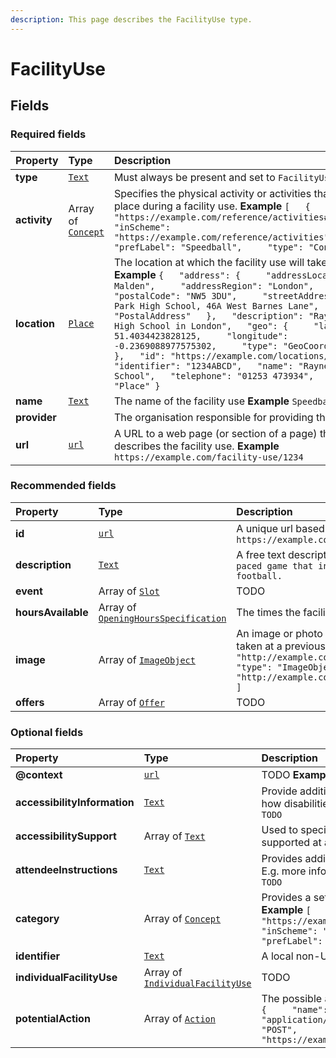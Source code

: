 ```yaml
---
description: This page describes the FacilityUse type.
---
```


# FacilityUse

## **Fields**

### **Required fields**

| Property | Type | Description |
| :--- | :--- | :--- |
| **type** |  [`Text`](https://schema.org/Text) |  Must always be present and set to `FacilityUse` |
| **activity** |  Array of [`Concept`](https://docs.openactive.io/data-model/types/concept) |  Specifies the physical activity or activities that will take place during a facility use.  **Example**  `[   {     "id": "https://example.com/reference/activities#Speedball",     "inScheme": "https://example.com/reference/activities",     "prefLabel": "Speedball",     "type": "Concept"   } ]` |
| **location** |  [`Place`](https://docs.openactive.io/data-model/types/place) |  The location at which the facility use will take place.  **Example**  `{   "address": {     "addressLocality": "New Malden",     "addressRegion": "London",     "postalCode": "NW5 3DU",     "streetAddress": "Raynes Park High School, 46A West Barnes Lane",     "type": "PostalAddress"   },   "description": "Raynes Park High School in London",   "geo": {     "latitude": 51.4034423828125,     "longitude": -0.2369088977575302,     "type": "GeoCoordinates"   },   "id": "https://example.com/locations/1234ABCD",   "identifier": "1234ABCD",   "name": "Raynes Park High School",   "telephone": "01253 473934",   "type": "Place" }` |
| **name** |  [`Text`](https://schema.org/Text) |  The name of the facility use  **Example**  `Speedball` |
| **provider** |  |  The organisation responsible for providing the facility |
| **url** |  [`url`](https://schema.org/url) |  A URL to a web page \(or section of a page\) that describes the facility use.  **Example**  `https://example.com/facility-use/1234` |

### **Recommended fields**

| Property | Type | Description |
| :--- | :--- | :--- |
| **id** |  [`url`](https://schema.org/url) |  A unique url based identifier for the record  **Example**  `https://example.com/facilityUse/1234` |
| **description** |  [`Text`](https://schema.org/Text) |  A free text description of the facility use  **Example**  `An fast paced game that incorporates netball, handball and football.` |
| **event** |  Array of [`Slot`](https://docs.openactive.io/data-model/types/slot) |  TODO |
| **hoursAvailable** |  Array of [`OpeningHoursSpecification`](https://docs.openactive.io/data-model/types/openinghoursspecification) |  The times the facility use is available |
| **image** |  Array of [`ImageObject`](https://docs.openactive.io/data-model/types/imageobject) |  An image or photo that depicts the facility use, e.g. a photo taken at a previous event.  **Example**  `[   {     "thumbnail": "http://example.com/static/image/speedball_thumbnail.jpg",     "type": "ImageObject",     "url": "http://example.com/static/image/speedball_large.jpg"   } ]` |
| **offers** |  Array of [`Offer`](https://docs.openactive.io/data-model/types/offer) |  TODO |

### **Optional fields**

| Property | Type | Description |
| :--- | :--- | :--- |
| **@context** |  [`url`](https://schema.org/url) |  TODO  **Example**  `https://openactive.io/` |
| **accessibilityInformation** |  [`Text`](https://schema.org/Text) |  Provide additional, specific documentation for participants about how disabilities are, or can be supported at the facility.  **Example**  `TODO` |
| **accessibilitySupport** |  Array of [`Text`](https://github.com/openactive/developer-documentation/tree/992826a56c27afeb9178705f587ceb83b4137659/data-model/types/ArrayOf/README.md#https://schema.org/Text) |  Used to specify the types of disabilities or impairments that are supported at a facility.  **Example**  `TODO` |
| **attendeeInstructions** |  [`Text`](https://schema.org/Text) |  Provides additional notes and instructions for users of a facility. E.g. more information on how to find it, what to bring, etc.  **Example**  `TODO` |
| **category** |  Array of [`Concept`](https://docs.openactive.io/data-model/types/concept) |  Provides a set of tags that help categorise and describe a facility.  **Example**  `[   {     "id": "https://example.com/reference/categories#Top%20Club%20Level",     "inScheme": "https://example.com/reference/categories",     "prefLabel": "Top Club Level",     "type": "Concept"   } ]` |
| **identifier** |  [`Text`](https://schema.org/Text) |  A local non-URI identifier for the resource  **Example**  `SB1234` |
| **individualFacilityUse** |  Array of [`IndividualFacilityUse`](https://docs.openactive.io/data-model/types/individualfacilityuse) |  TODO |
| **potentialAction** |  Array of [`Action`](https://docs.openactive.io/data-model/types/action) |  The possible actions that a user may make. e.g. Book.  **Example**  `[   {     "name": "Book",     "target": {       "encodingType": "application/vnd.openactive.v1.0+json",       "httpMethod": "POST",       "type": "EntryPoint",       "url": "https://example.com/orders"     },     "type": "Action"   } ]` |

